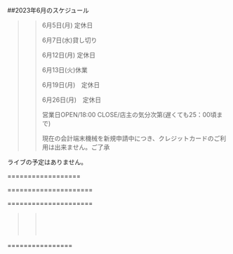 ##2023年6月のスケジュール
 

>>
>>
>> 
>>
>>
> > 6月5日(月) 定休日
> >
>>
> > 6月7日(水)貸し切り
> >
>>
> > 
> > 6月12日(月) 定休日
> >
>>
>>
> > 6月13日(火)休業
> >
>>
>>
> > 6月19日(月)　定休日
> >
>>
>> 
>>
>> 
>>
>>
> > 6月26日(月)　定休日
> >
>>
>>
>>
>> 
>>
>>
>>
>>
>> 
>>
>>
>>
>>
>>
>>
>>
>> 営業日OPEN/18:00 CLOSE/店主の気分次第(遅くても25：00頃まで)
>>
>>
> > 現在の会計端末機械を新規申請中につき、クレジットカードのご利用は出来ません。ご了承
> >
      
>>
>>    
>>
>>   
>>


ライブの予定はありません。

>>
>>
>>




==================




>>
>>
>>
>>    
>>
>>
>>    
>>    

=====================
>>
>>
>>
>>
>>    
>>    


=====================
>>
>> <br/>
>>
>> 
>> 
>> <br/>
>>
>> 
>>
>>
>> <br/>
>>
>>
>> 
>>
>>  
>>
>>
>>


 ================

